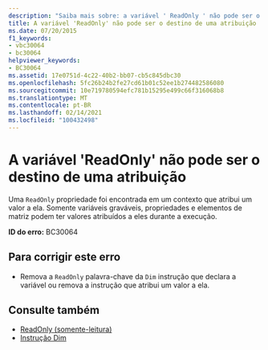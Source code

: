 ```yaml
---
description: "Saiba mais sobre: a variável ' ReadOnly ' não pode ser o destino de uma atribuição"
title: A variável 'ReadOnly' não pode ser o destino de uma atribuição
ms.date: 07/20/2015
f1_keywords:
- vbc30064
- bc30064
helpviewer_keywords:
- BC30064
ms.assetid: 17e0751d-4c22-40b2-bb07-cb5c845dbc30
ms.openlocfilehash: 5fc26b24b2fe27cd61b01c52ee1b274482586080
ms.sourcegitcommit: 10e719780594efc781b15295e499c66f316068b8
ms.translationtype: MT
ms.contentlocale: pt-BR
ms.lasthandoff: 02/14/2021
ms.locfileid: "100432498"
---
```

# <a name="readonly-variable-cannot-be-the-target-of-an-assignment"></a>A variável 'ReadOnly' não pode ser o destino de uma atribuição

Uma `ReadOnly` propriedade foi encontrada em um contexto que atribui um valor a ela. Somente variáveis graváveis, propriedades e elementos de matriz podem ter valores atribuídos a eles durante a execução.  
  
 **ID do erro:** BC30064  
  
## <a name="to-correct-this-error"></a>Para corrigir este erro  
  
- Remova a `ReadOnly` palavra-chave da `Dim` instrução que declara a variável ou remova a instrução que atribui um valor a ela.  
  
## <a name="see-also"></a>Consulte também

- [ReadOnly (somente-leitura)](../language-reference/modifiers/readonly.md)
- [Instrução Dim](../language-reference/statements/dim-statement.md)
